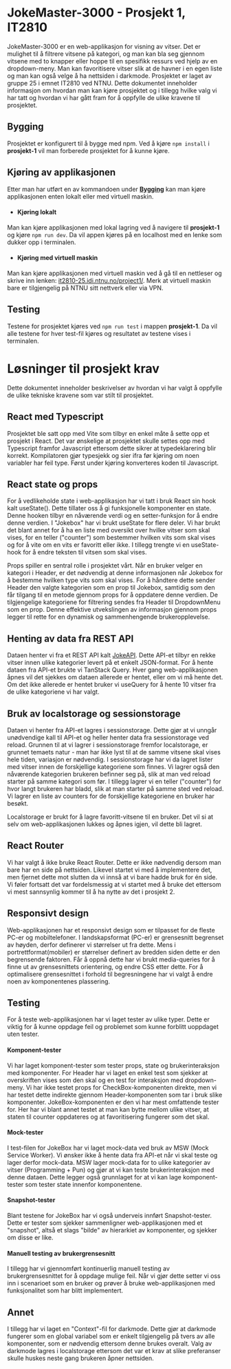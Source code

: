 # JokeMaster-3000 - Prosjekt 1, IT2810

JokeMaster-3000 er en web-applikasjon for visning av vitser. Det er mulighet til å filtrere vitsene på kategori, og man kan bla seg gjennom vitsene med to knapper eller hoppe til en spesifikk ressurs ved hjelp av en dropdown-meny. Man kan favoritisere vitser slik at de havner i en egen liste og man kan også velge å ha nettsiden i darkmode. Prosjektet er laget av gruppe 25 i emnet IT2810 ved NTNU. Dette dokumentet inneholder informasjon om hvordan man kan kjøre prosjektet og i tillegg hvilke valg vi har tatt og hvordan vi har gått fram for å oppfylle de ulike kravene til prosjektet.

## Bygging

Prosjektet er konfigurert til å bygge med npm. Ved å kjøre `npm install` i **prosjekt-1** vil man forberede prosjektet for å kunne kjøre.

## Kjøring av applikasjonen

Etter man har utført en av kommandoen under **[Bygging](readme.md#bygging)** kan man kjøre applikasjonen enten lokalt eller med virtuell maskin.

- #### Kjøring lokalt

Man kan kjøre applikasjonen med lokal lagring ved å navigere til **prosjekt-1** og kjøre `npm run dev`. Da vil appen kjøres på en localhost med en lenke som dukker opp i terminalen.

- #### Kjøring med virtuell maskin

Man kan kjøre applikasjonen med virtuell maskin ved å gå til en nettleser og skrive inn lenken: [it2810-25.idi.ntnu.no/project1/](http://it2810-25.idi.ntnu.no/project1/). Merk at virtuell maskin bare er tilgjengelig på NTNU sitt nettverk eller via VPN.

## Testing

Testene for prosjektet kjøres ved `npm run test` i mappen **prosjekt-1**. Da vil alle testene for hver test-fil kjøres og resultatet av testene vises i terminalen.

# Løsninger til prosjekt krav

Dette dokumentet inneholder beskrivelser av hvordan vi har valgt å oppfylle de ulike tekniske kravene som var stilt til prosjektet.

## React med Typescript

Prosjektet ble satt opp med Vite som tilbyr en enkel måte å sette opp et prosjekt i React. Det var ønskelige at prosjektet skulle settes opp med Typescript framfor Javascript ettersom dette sikrer at typedeklarering blir korrekt. Kompilatoren gjør typesjekk og sier ifra før kjøring om noen variabler har feil type. Først under kjøring konverteres koden til Javascript.

## React state og props

For å vedlikeholde state i web-applikasjon har vi tatt i bruk React sin hook kalt useState(). Dette tillater oss å gi funksjonelle komponenter en state. Denne hooken tilbyr en nåværende verdi og en setter-funksjon for å endre denne verdien. I "Jokebox" har vi brukt useState for flere deler. Vi har brukt det blant annet for å ha en liste med oversikt over hvilke vitser som skal vises, for en teller ("counter") som bestemmer hvilken vits som skal vises og for å vite om en vits er favoritt eller ikke. I tillegg trengte vi en useState-hook for å endre teksten til vitsen som skal vises.

Props spiller en sentral rolle i prosjektet vårt. Når en bruker velger en kategori i Header, er det nødvendig at denne informasjonen når Jokebox for å bestemme hvilken type vits som skal vises. For å håndtere dette sender Header den valgte kategorien som en prop til Jokebox, samtidig som den får tilgang til en metode gjennom props for å oppdatere denne verdien. De tilgjengelige kategoriene for filtrering sendes fra Header til DropdownMenu som en prop. Denne effektive utvekslingen av informasjon gjennom props legger til rette for en dynamisk og sammenhengende brukeropplevelse.

## Henting av data fra REST API

Dataen henter vi fra et REST API kalt [JokeAPI](https://sv443.net/jokeapi/v2/). Dette API-et tilbyr en rekke vitser innen ulike kategorier levert på et enkelt JSON-format. For å hente dataen fra API-et brukte vi TanStack Query. Hver gang web-applikasjonen åpnes vil det sjekkes om dataen allerede er hentet, eller om vi må hente det. Om det ikke allerede er hentet bruker vi useQuery for å hente 10 vitser fra de ulike kategoriene vi har valgt.

## Bruk av localstorage og sessionstorage

Dataen vi henter fra API-et lagres i sessionstorage. Dette gjør at vi unngår unødvendige kall til API-et og heller henter data fra sessionstorage ved reload. Grunnen til at vi lagrer i sessionstorage fremfor localstorage, er grunnet temaets natur - man har ikke lyst til at de samme vitsene skal vises hele tiden, variasjon er nødvendig. I sessionstorage har vi da lagret lister med vitser innen de forskjellige kategoriene som finnes. Vi lagrer også den nåværende kategorien brukeren befinner seg på, slik at man ved reload starter på samme kategori som før. I tillegg lagrer vi en teller ("counter") for hvor langt brukeren har bladd, slik at man starter på samme sted ved reload. Vi lagrer en liste av counters for de forskjellige kategoriene en bruker har besøkt.

Localstorage er brukt for å lagre favoritt-vitsene til en bruker. Det vil si at selv om web-applikasjonen lukkes og åpnes igjen, vil dette bli lagret.

## React Router

Vi har valgt å ikke bruke React Router. Dette er ikke nødvendig dersom man bare har en side på nettsiden. Likevel startet vi med å implementere det, men fjernet dette mot slutten da vi innså at vi bare hadde bruk for én side. Vi føler fortsatt det var fordelsmessig at vi startet med å bruke det ettersom vi mest sannsynlig kommer til å ha nytte av det i prosjekt 2.

## Responsivt design

Web-applikasjonen har et responsivt design som er tilpasset for de fleste PC-er og mobiltelefoner. I landskapsformat (PC-er) er grensesnitt begrenset av høyden, derfor definerer vi størrelser ut fra dette. Mens i portrettformat(mobiler) er størrelser definert av bredden siden dette er den begrensende faktoren. Får å oppnå dette har vi brukt media-queries for å finne ut av grensesnittets orientering, og endre CSS etter dette. For å optimalisere grensesnittet i forhold til begresningene har vi valgt å endre noen av komponentenes plassering.

## Testing

For å teste web-applikasjonen har vi laget tester av ulike typer. Dette er viktig for å kunne oppdage feil og problemet som kunne forblitt uoppdaget uten tester.

#### Komponent-tester

Vi har laget komponent-tester som tester props, state og brukerinteraksjon med komponenter. For Header har vi laget en enkel test som sjekker at overskriften vises som den skal og en test for interaksjon med dropdown-meny. Vi har ikke testet props for CheckBox-komponenten direkte, men vi har testet dette indirekte gjennom Header-komponenten som tar i bruk slike komponenter. JokeBox-komponenten er den vi har mest omfattende tester for. Her har vi blant annet testet at man kan bytte mellom ulike vitser, at staten til counter oppdateres og at favoritisering fungerer som det skal.

#### Mock-tester

I test-filen for JokeBox har vi laget mock-data ved bruk av MSW (Mock Service Worker). Vi ønsker ikke å hente data fra API-et når vi skal teste og lager derfor mock-data. MSW lager mock-data for to ulike kategorier av vitser (Programming + Pun) og gjør at vi kan teste brukerinteraksjon med denne dataen. Dette legger også grunnlaget for at vi kan lage komponent-tester som tester state innenfor komponentene.

#### Snapshot-tester

Blant testene for JokeBox har vi også underveis innført Snapshot-tester. Dette er tester som sjekker sammenligner web-applikasjonen med et "snapshot", altså et slags "bilde" av hierarkiet av komponenter, og sjekker om disse er like.

#### Manuell testing av brukergrensesnitt

I tillegg har vi gjennomført kontinuerlig manuell testing av brukergrensesnittet for å oppdage mulige feil. Når vi gjør dette setter vi oss inn i scenarioet som en bruker og prøver å bruke web-applikasjonen med funksjonalitet som har blitt implementert.

## Annet

I tillegg har vi laget en "Context"-fil for darkmode. Dette gjør at darkmode fungerer som en global variabel som er enkelt tilgjengelig på tvers av alle komponenter, som er nødvendig ettersom denne brukes overalt. Valg av darkmode lagres i localstorage ettersom det var et krav at slike preferanser skulle huskes neste gang brukeren åpner nettsiden.
